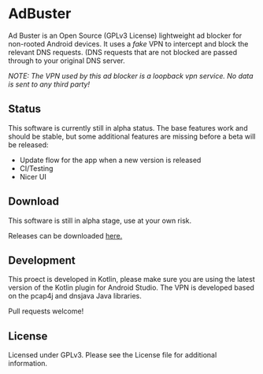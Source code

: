 # AdBuster

Ad Buster is an Open Source (GPLv3 License) lightweight ad blocker for non-rooted Android devices. It uses a *fake* VPN
to intercept and block the relevant DNS requests. (DNS requests that are not blocked are passed through to your original
DNS server.

_NOTE: The VPN used by this ad blocker is a loopback vpn service. *No data is sent to any third party!*_

## Status

This software is currently still in alpha status. The base features work and should be stable, but some additional features
are missing before a beta will be released:

* Update flow for the app when a new version is released
* CI/Testing
* Nicer UI

## Download

This software is still in alpha stage, use at your own risk.

Releases can be downloaded [here.](https://github.com/dbrodie/AdBuster/releases)

## Development

This proect is developed in Kotlin, please make sure you are using the latest version of the Kotlin plugin for Android
Studio. The VPN is developed based on the pcap4j and dnsjava Java libraries.

Pull requests welcome!

## License

Licensed under GPLv3. Please see the License file for additional information.

